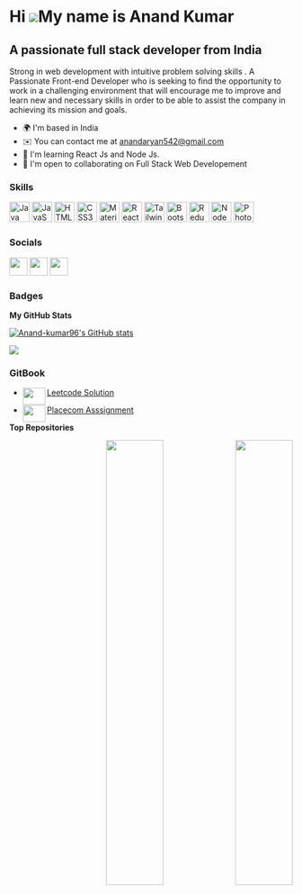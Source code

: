 Hi ![](https://user-images.githubusercontent.com/18350557/176309783-0785949b-9127-417c-8b55-ab5a4333674e.gif)My name is Anand Kumar
===================================================================================================================================

A passionate full stack developer from India
------------------------

Strong in web development with intuitive problem solving skills . A Passionate Front-end Developer who is seeking to find the opportunity to work in a challenging environment that will encourage me to improve and learn new and necessary skills in order to be able to assist the company in achieving its mission and goals.

* 🌍  I'm based in India
* ✉️  You can contact me at anandaryan542@gmail.com
* 🧠  I'm learning React Js and Node Js.
* 🤝  I'm open to collaborating on Full Stack Web Developement

### Skills

<p align="left">
<a href="https://www.oracle.com/java/" target="_blank" rel="noreferrer"><img src="https://raw.githubusercontent.com/danielcranney/readme-generator/main/public/icons/skills/java-colored.svg" width="36" height="36" alt="Java" /></a>
<a href="https://developer.mozilla.org/en-US/docs/Web/JavaScript" target="_blank" rel="noreferrer"><img src="https://raw.githubusercontent.com/danielcranney/readme-generator/main/public/icons/skills/javascript-colored.svg" width="36" height="36" alt="JavaScript" /></a>
<a href="https://developer.mozilla.org/en-US/docs/Glossary/HTML5" target="_blank" rel="noreferrer"><img src="https://raw.githubusercontent.com/danielcranney/readme-generator/main/public/icons/skills/html5-colored.svg" width="36" height="36" alt="HTML5" /></a>
<a href="https://www.w3.org/TR/CSS/#css" target="_blank" rel="noreferrer"><img src="https://raw.githubusercontent.com/danielcranney/readme-generator/main/public/icons/skills/css3-colored.svg" width="36" height="36" alt="CSS3" /></a>
<a href="https://mui.com/" target="_blank" rel="noreferrer"><img src="https://raw.githubusercontent.com/danielcranney/readme-generator/main/public/icons/skills/materialui-colored.svg" width="36" height="36" alt="Material UI" /></a>
<a href="https://reactjs.org/" target="_blank" rel="noreferrer"><img src="https://raw.githubusercontent.com/danielcranney/readme-generator/main/public/icons/skills/react-colored.svg" width="36" height="36" alt="React" /></a>
<a href="https://tailwindcss.com/" target="_blank" rel="noreferrer"><img src="https://raw.githubusercontent.com/danielcranney/readme-generator/main/public/icons/skills/tailwindcss-colored.svg" width="36" height="36" alt="TailwindCSS" /></a>
<a href="https://getbootstrap.com/" target="_blank" rel="noreferrer"><img src="https://raw.githubusercontent.com/danielcranney/readme-generator/main/public/icons/skills/bootstrap-colored.svg" width="36" height="36" alt="Bootstrap" /></a>
<a href="https://redux.js.org/" target="_blank" rel="noreferrer"><img src="https://raw.githubusercontent.com/danielcranney/readme-generator/main/public/icons/skills/redux-colored.svg" width="36" height="36" alt="Redux" /></a>
<a href="https://nodejs.org/en/" target="_blank" rel="noreferrer"><img src="https://raw.githubusercontent.com/danielcranney/readme-generator/main/public/icons/skills/nodejs-colored.svg" width="36" height="36" alt="NodeJS" /></a>
<a href="https://www.adobe.com/uk/products/photoshop.html" target="_blank" rel="noreferrer"><img src="https://raw.githubusercontent.com/danielcranney/readme-generator/main/public/icons/skills/photoshop-colored.svg" width="36" height="36" alt="Photoshop" /></a>
</p>

### Socials

<p align="left"> <a href="https://www.github.com/Anand-kumar96" target="_blank" rel="noreferrer"><img src="https://raw.githubusercontent.com/danielcranney/readme-generator/main/public/icons/socials/github.svg" width="32" height="32" /></a> <a href="http://www.instagram.com/re_born_01/" target="_blank" rel="noreferrer"><img src="https://raw.githubusercontent.com/danielcranney/readme-generator/main/public/icons/socials/instagram.svg" width="32" height="32" /></a> <a href="https://www.linkedin.com/in/anand-kumar96/" target="_blank" rel="noreferrer"><img src="https://raw.githubusercontent.com/danielcranney/readme-generator/main/public/icons/socials/linkedin.svg" width="32" height="32" /></a></p>

### Badges

<b>My GitHub Stats</b>

<a href="http://www.github.com/Anand-kumar96"><img src="https://github-readme-stats.vercel.app/api?username=Anand-kumar96&show_icons=true&hide=&count_private=true&title_color=f97316&text_color=ffffff&icon_color=22c55e&bg_color=181824&hide_border=true&show_icons=true" alt="Anand-kumar96's GitHub stats" /></a>

<a href="http://www.github.com/Anand-kumar96"><img src="https://github-readme-streak-stats.herokuapp.com/?user=Anand-kumar96&stroke=ffffff&background=181824&ring=f97316&fire=f97316&currStreakNum=ffffff&currStreakLabel=f97316&sideNums=ffffff&sideLabels=ffffff&dates=ffffff&hide_border=true" /></a>

### GitBook
* <a href="https://anand-aryan.gitbook.io/leetcode/" align="left"><img align="left"  width="40px" height="30px" src="https://avatars.githubusercontent.com/u/7111340?s=200&v=4" />Leetcode Solution</a>

* <a href="https://anand-aryan.gitbook.io/placecom-asssignment/" align="left"><img align="left"  width="40px" height="30px" src="https://avatars.githubusercontent.com/u/7111340?s=200&v=4" />Placecom Asssignment</a>


<b>Top Repositories</b>
<div width="100%" align="center"><a href="https://github.com/Anand-kumar96/Newton-School-2022-may-batch-Advance-Batch" align="right"><img align="right" width="45%" src="https://github-readme-stats.vercel.app/api/pin/?username=Anand-kumar96&repo=Newton-School-2022-may-batch-Advance-Batch&title_color=f97316&text_color=ffffff&icon_color=22c55e&bg_color=181824&hide_border=true&locale=en" /></a></div>

<a href="https://github.com/Anand-kumar96/Newton-School-2022-may-batch" align="right"><img align="right" width="45%" src="https://github-readme-stats.vercel.app/api/pin/?username=Anand-kumar96&repo=Newton-School-2022-may-batch&title_color=f97316&text_color=ffffff&icon_color=22c55e&bg_color=181824&hide_border=true&locale=en" /></a>
</br>



